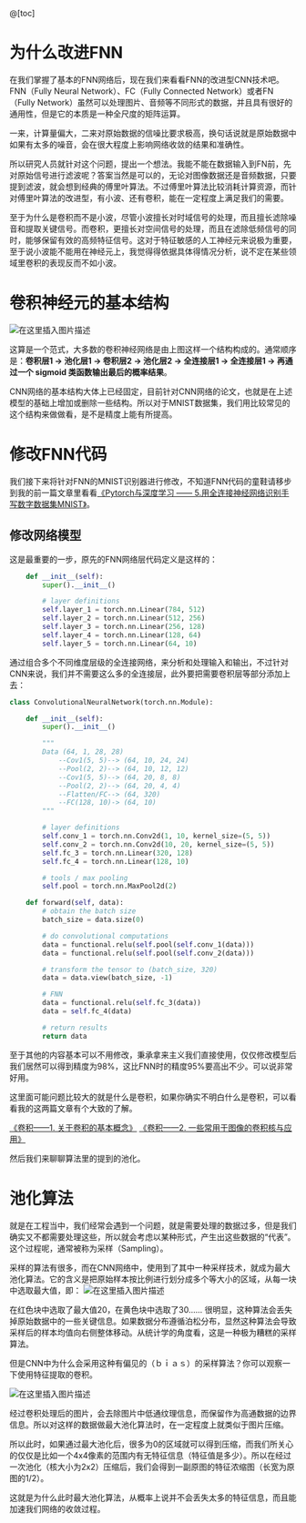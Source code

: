 @[toc]

# 为什么改进FNN

在我们掌握了基本的FNN网络后，现在我们来看看FNN的改进型CNN技术吧。FNN（Fully Neural Network）、FC（Fully Connected Network）或者FN（Fully Network）虽然可以处理图片、音频等不同形式的数据，并且具有很好的通用性，但是它的本质是一种全尺度的矩阵运算。

一来，计算量偏大，二来对原始数据的信噪比要求极高，换句话说就是原始数据中如果有太多的噪音，会在很大程度上影响网络收敛的结果和准确性。

所以研究人员就针对这个问题，提出一个想法。我能不能在数据输入到FN前，先对原始信号进行滤波呢？答案当然是可以的，无论对图像数据还是音频数据，只要提到滤波，就会想到经典的傅里叶算法。不过傅里叶算法比较消耗计算资源，而针对傅里叶算法的改进型，有小波、还有卷积，能在一定程度上满足我们的需要。

至于为什么是卷积而不是小波，尽管小波擅长对时域信号的处理，而且擅长滤除噪音和提取关键信号。而卷积，更擅长对空间信号的处理，而且在滤除低频信号的同时，能够保留有效的高频特征信号。这对于特征敏感的人工神经元来说极为重要，至于说小波能不能用在神经元上，我觉得得依据具体得情况分析，说不定在某些领域里卷积的表现反而不如小波。

# 卷积神经元的基本结构
![在这里插入图片描述](https://img-blog.csdnimg.cn/b8efb7c1eba74d07a2afe8e351e476fe.png?x-oss-process=image/watermark,type_ZHJvaWRzYW5zZmFsbGJhY2s,shadow_50,text_Q1NETiBA5omT56CB55qE6Zi_6YCa,size_20,color_FFFFFF,t_70,g_se,x_16#pic_center)

这算是一个范式，大多数的卷积神经网络是由上图这样一个结构构成的。通常顺序是：**卷积层1 -> 池化层1 -> 卷积层2 -> 池化层2 -> 全连接层1 -> 全连接层1 -> 再通过一个 sigmoid 类函数输出最后的概率结果**。

CNN网络的基本结构大体上已经固定，目前针对CNN网络的论文，也就是在上述模型的基础上增加或删除一些结构。所以对于MNIST数据集，我们用比较常见的这个结构来做做看，是不是精度上能有所提高。


# 修改FNN代码
我们接下来将针对FNN的MNIST识别器进行修改，不知道FNN代码的童鞋请移步到我的前一篇文章里看看[《Pytorch与深度学习 —— 5.用全连接神经网络识别手写数字数据集MNIST》](https://blog.csdn.net/poisonchry/article/details/119754293?spm=1001.2014.3001.5501)。


## 修改网络模型
这是最重要的一步，原先的FNN网络层代码定义是这样的：

~~~python
    def __init__(self):
        super().__init__()

        # layer definitions
        self.layer_1 = torch.nn.Linear(784, 512)
        self.layer_2 = torch.nn.Linear(512, 256)
        self.layer_3 = torch.nn.Linear(256, 128)
        self.layer_4 = torch.nn.Linear(128, 64)
        self.layer_5 = torch.nn.Linear(64, 10)
~~~

通过组合多个不同维度层级的全连接网络，来分析和处理输入和输出，不过针对CNN来说，我们并不需要这么多的全连接层，此外要把需要卷积层等部分添加上去：

~~~python
class ConvolutionalNeuralNetwork(torch.nn.Module):

    def __init__(self):
        super().__init__()

        """
        Data (64, 1, 28, 28) 
            --Cov1(5, 5)--> (64, 10, 24, 24) 
            --Pool(2, 2)--> (64, 10, 12, 12)
            --Cov1(5, 5)--> (64, 20, 8, 8)
            --Pool(2, 2)--> (64, 20, 4, 4)
            --Flatten/FC--> (64, 320)
            --FC(128, 10)-> (64, 10)
        """

        # layer definitions
        self.conv_1 = torch.nn.Conv2d(1, 10, kernel_size=(5, 5))
        self.conv_2 = torch.nn.Conv2d(10, 20, kernel_size=(5, 5))
        self.fc_3 = torch.nn.Linear(320, 128)
        self.fc_4 = torch.nn.Linear(128, 10)

        # tools / max pooling
        self.pool = torch.nn.MaxPool2d(2)

    def forward(self, data):
        # obtain the batch size
        batch_size = data.size(0)

        # do convolutional computations
        data = functional.relu(self.pool(self.conv_1(data)))
        data = functional.relu(self.pool(self.conv_2(data)))

        # transform the tensor to (batch_size, 320)
        data = data.view(batch_size, -1)

        # FNN
        data = functional.relu(self.fc_3(data))
        data = self.fc_4(data)

        # return results
        return data
~~~

至于其他的内容基本可以不用修改，秉承拿来主义我们直接使用，仅仅修改模型后我们居然可以得到精度为98%，这比FNN时的精度95%要高出不少。可以说非常好用。

这里面可能问题比较大的就是什么是卷积，如果你确实不明白什么是卷积，可以看看我的这两篇文章有个大致的了解。

[《卷积——1. 关于卷积的基本概念》](https://seagochen.blog.csdn.net/article/details/114535427)
[《卷积——2. 一些常用于图像的卷积核与应用》](https://seagochen.blog.csdn.net/article/details/114647076)

然后我们来聊聊算法里的提到的池化。

# 池化算法
就是在工程当中，我们经常会遇到一个问题，就是需要处理的数据过多，但是我们确实又不都需要处理这些，所以就会考虑以某种形式，产生出这些数据的“代表”。这个过程呢，通常被称为采样（Sampling）。

采样的算法有很多，而在CNN网络中，使用到了其中一种采样技术，就成为最大池化算法。它的含义是把原始样本按比例进行划分成多个等大小的区域，从每一块中选取最大值，即：
![在这里插入图片描述](https://img-blog.csdnimg.cn/50e1128ad9de42c7b608944c5b7b7628.jpg#pic_center)

在红色块中选取了最大值20，在黄色块中选取了30…… 很明显，这种算法会丢失掉原始数据中的一些关键信息。如果数据分布遵循泊松分布，显然这种算法会导致采样后的样本均值向右侧整体移动。从统计学的角度看，这是一种极为糟糕的采样算法。

但是CNN中为什么会采用这种有偏见的（ｂｉａｓ）的采样算法？你可以观察一下使用特征提取的卷积。

![在这里插入图片描述](https://img-blog.csdnimg.cn/20210311004620314.png?x-oss-process=image/watermark,type_ZmFuZ3poZW5naGVpdGk,shadow_10,text_aHR0cHM6Ly9ibG9nLmNzZG4ubmV0L3BvaXNvbmNocnk=,size_16,color_FFFFFF,t_70#pic_center)

经过卷积处理后的图片，会去除图片中低通纹理信息，而保留作为高通数据的边界信息。所以对这样的数据做最大池化算法时，在一定程度上就类似于图片压缩。

所以此时，如果通过最大池化后，很多为0的区域就可以得到压缩，而我们所关心的仅仅是比如一个4x4像素的范围内有无特征信息（特征值是多少）。所以在经过一次池化（核大小为2x2）压缩后，我们会得到一副原图的特征浓缩图（长宽为原图的1/2）。

这就是为什么此时最大池化算法，从概率上说并不会丢失太多的特征信息，而且能加速我们网络的收敛过程。
